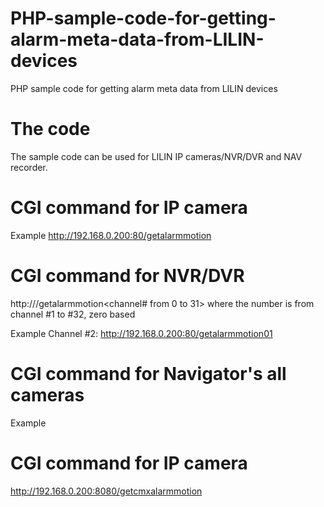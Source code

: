 # PHP-sample-code-for-getting-alarm-meta-data-from-LILIN-devices
PHP sample code for getting alarm meta data from LILIN devices

# The code
The sample code can be used for LILIN IP cameras/NVR/DVR and NAV recorder.  

# CGI command for IP camera
Example
http://192.168.0.200:80/getalarmmotion

# CGI command for NVR/DVR
http://<serverIP>/getalarmmotion<channel# from 0 to 31> where the number is from channel #1 to #32, zero based
  
Example
Channel #2: http://192.168.0.200:80/getalarmmotion01  

# CGI command for Navigator's all cameras

Example
# CGI command for IP camera
http://192.168.0.200:8080/getcmxalarmmotion
